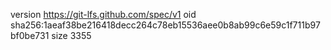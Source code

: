 version https://git-lfs.github.com/spec/v1
oid sha256:1aeaf38be216418decc264c78eb15536aee0b8ab99c6e59c1f711b97bf0be731
size 3355
